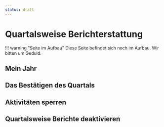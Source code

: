 ```yaml
---
status: draft
---
```


# Quartalsweise Berichterstattung

!!! warning "Seite im Aufbau"
    Diese Seite befindet sich noch im Aufbau. Wir bitten um Geduld.

## Mein Jahr


## Das Bestätigen des Quartals


## Aktivitäten sperren


## Quartalsweise Berichte deaktivieren